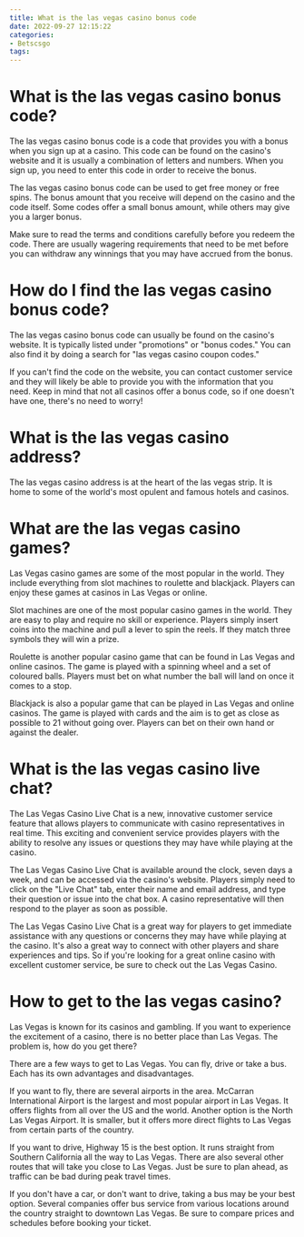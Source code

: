```yaml
---
title: What is the las vegas casino bonus code
date: 2022-09-27 12:15:22
categories:
- Betscsgo
tags:
---
```



#  What is the las vegas casino bonus code?

The las vegas casino bonus code is a code that provides you with a bonus when you sign up at a casino. This code can be found on the casino's website and it is usually a combination of letters and numbers. When you sign up, you need to enter this code in order to receive the bonus.

The las vegas casino bonus code can be used to get free money or free spins. The bonus amount that you receive will depend on the casino and the code itself. Some codes offer a small bonus amount, while others may give you a larger bonus.

Make sure to read the terms and conditions carefully before you redeem the code. There are usually wagering requirements that need to be met before you can withdraw any winnings that you may have accrued from the bonus.

# How do I find the las vegas casino bonus code?

The las vegas casino bonus code can usually be found on the casino's website. It is typically listed under "promotions" or "bonus codes." You can also find it by doing a search for "las vegas casino coupon codes."

If you can't find the code on the website, you can contact customer service and they will likely be able to provide you with the information that you need. Keep in mind that not all casinos offer a bonus code, so if one doesn't have one, there's no need to worry!

#  What is the las vegas casino address?

The las vegas casino address is at the heart of the las vegas strip. It is home to some of the world's most opulent and famous hotels and casinos.

#  What are the las vegas casino games?

Las Vegas casino games are some of the most popular in the world. They include everything from slot machines to roulette and blackjack. Players can enjoy these games at casinos in Las Vegas or online.

Slot machines are one of the most popular casino games in the world. They are easy to play and require no skill or experience. Players simply insert coins into the machine and pull a lever to spin the reels. If they match three symbols they will win a prize.

Roulette is another popular casino game that can be found in Las Vegas and online casinos. The game is played with a spinning wheel and a set of coloured balls. Players must bet on what number the ball will land on once it comes to a stop.

Blackjack is also a popular game that can be played in Las Vegas and online casinos. The game is played with cards and the aim is to get as close as possible to 21 without going over. Players can bet on their own hand or against the dealer.

#  What is the las vegas casino live chat?

The Las Vegas Casino Live Chat is a new, innovative customer service feature that allows players to communicate with casino representatives in real time. This exciting and convenient service provides players with the ability to resolve any issues or questions they may have while playing at the casino.

The Las Vegas Casino Live Chat is available around the clock, seven days a week, and can be accessed via the casino's website. Players simply need to click on the "Live Chat" tab, enter their name and email address, and type their question or issue into the chat box. A casino representative will then respond to the player as soon as possible.

The Las Vegas Casino Live Chat is a great way for players to get immediate assistance with any questions or concerns they may have while playing at the casino. It's also a great way to connect with other players and share experiences and tips. So if you're looking for a great online casino with excellent customer service, be sure to check out the Las Vegas Casino.

#  How to get to the las vegas casino?

Las Vegas is known for its casinos and gambling. If you want to experience the excitement of a casino, there is no better place than Las Vegas. The problem is, how do you get there?

There are a few ways to get to Las Vegas. You can fly, drive or take a bus. Each has its own advantages and disadvantages.

If you want to fly, there are several airports in the area. McCarran International Airport is the largest and most popular airport in Las Vegas. It offers flights from all over the US and the world. Another option is the North Las Vegas Airport. It is smaller, but it offers more direct flights to Las Vegas from certain parts of the country.

If you want to drive, Highway 15 is the best option. It runs straight from Southern California all the way to Las Vegas. There are also several other routes that will take you close to Las Vegas. Just be sure to plan ahead, as traffic can be bad during peak travel times.

If you don't have a car, or don't want to drive, taking a bus may be your best option. Several companies offer bus service from various locations around the country straight to downtown Las Vegas. Be sure to compare prices and schedules before booking your ticket.